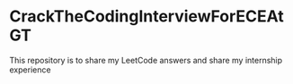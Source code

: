# CrackTheCodingInterviewForECEAtGT
This repository is to share my LeetCode answers and share my internship experience
